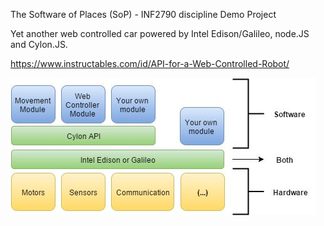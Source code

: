 

The Software of Places (SoP) - INF2790 discipline Demo Project

Yet another web controlled car powered by Intel Edison/Galileo, node.JS and Cylon.JS.

https://www.instructables.com/id/API-for-a-Web-Controlled-Robot/

![architecture](https://github.com/brunoolivieri/SoP/raw/master/arch.jpg)









